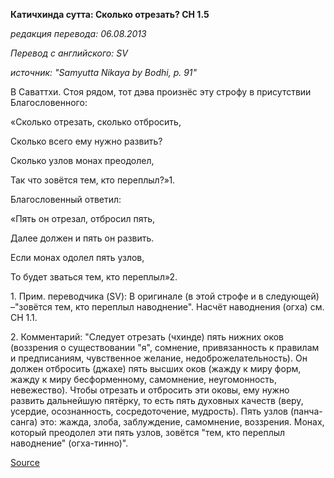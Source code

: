 **Катичхинда сутта: Сколько отрезать? СН 1\.5**

_редакция перевода: 06\.08\.2013_

_Перевод с английского: SV_

_источник: "Samyutta Nikaya by Bodhi, p\. 91"_

В Саваттхи\. Стоя рядом, тот дэва произнёс эту строфу в присутствии Благословенного:

«Сколько отрезать, сколько отбросить,

Сколько всего ему нужно развить?

Сколько узлов монах преодолел,

Так что зовётся тем, кто переплыл?»1\.

Благословенный ответил:

«Пять он отрезал, отбросил пять,

Далее должен и пять он развить\.

Если монах одолел пять узлов,

То будет зваться тем, кто переплыл»2\.

1\. Прим\. переводчика \(SV\): В оригинале \(в этой строфе и в следующей\) –"зовётся тем, кто переплыл наводнение"\. Насчёт наводнения \(огха\) см\. СН 1\.1\.

2\. Комментарий: "Следует отрезать \(чхинде\) пять нижних оков \(воззрения о существовании "я", сомнение, привязанность к правилам и предписаниям, чувственное желание, недоброжелательность\)\. Он должен отбросить \(джахе\) пять высших оков \(жажду к миру форм, жажду к миру бесформенному, самомнение, неугомонность, невежество\)\. Чтобы отрезать и отбросить эти оковы, ему нужно развить дальнейшую пятёрку, то есть пять духовных качеств \(веру, усердие, осознанность, сосредоточение, мудрость\)\. Пять узлов \(панча\-санга\) это: жажда, злоба, заблуждение, самомнение, воззрения\. Монах, который преодолел эти пять узлов, зовётся "тем, кто переплыл наводнение" \(огха\-тинно\)"\.

[Source](https://www\.theravada\.ru/Teaching/Canon/Suttanta/Texts/sn1_5\-katichinda\-sutta\-sv\.htm)